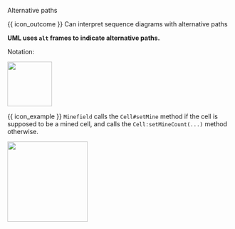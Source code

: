 <span id="title">Alternative paths</span>

<span id="prereqs"></span>

<span id="outcomes">{{ icon_outcome }} Can interpret sequence diagrams with alternative paths</span>

<div id="body">

**UML uses `alt` frames to indicate alternative paths.**

Notation:

<img src="{{baseUrl}}/uml/sequenceDiagrams/alternativePaths/images/notation.png" height="100" />
<p/>

<box>

{{ icon_example }} `Minefield` calls the `Cell#setMine` method if the cell is supposed to be a mined cell, and calls the `Cell:setMineCount(...)` method otherwise.

<img src="{{baseUrl}}/uml/sequenceDiagrams/alternativePaths/images/minefieldCell.png" height="180" />
<p/>

</box>

</div>

<div id="extras">
</div>
